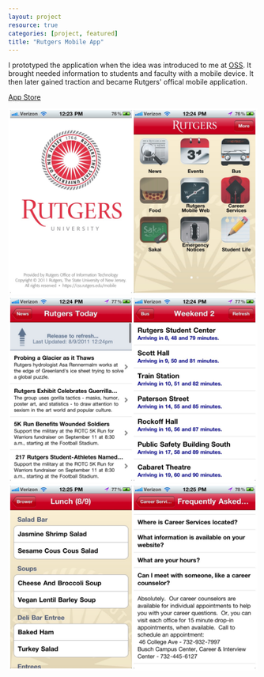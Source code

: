 ```yaml
---
layout: project
resource: true
categories: [project, featured]
title: "Rutgers Mobile App"
---
```


I prototyped the application when the idea was introduced to me at [OSS](http://oss.rutgers.edu/).
It brought needed information to students and faculty with a mobile device. It then later gained
traction and became Rutgers' offical mobile application.

[App Store](https://itunes.apple.com/us/app/rutgers-university/id494594693?ls=1&mt=8)

![screenshot](01.jpg)
![screenshot](02.jpg)
![screenshot](03.jpg)